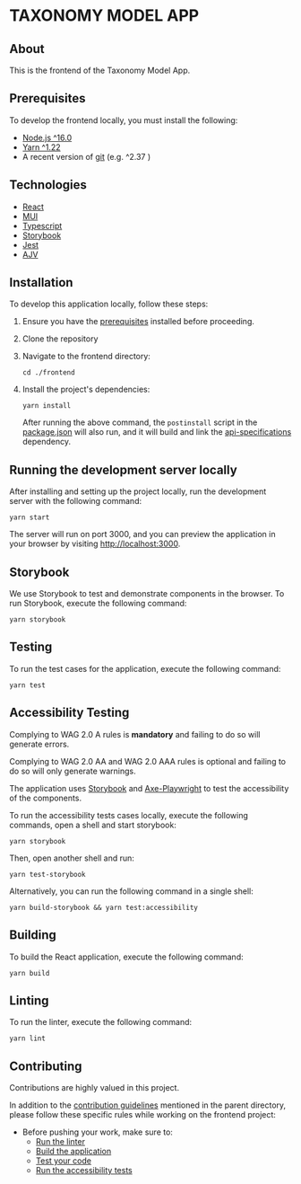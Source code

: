 # TAXONOMY MODEL APP

## About

This is the frontend of the Taxonomy Model App.

## Prerequisites

To develop the frontend locally, you must install the following:

* [Node.js ^16.0](https://nodejs.org/dist/latest-v16.x/)
* [Yarn ^1.22](https://classic.yarnpkg.com/en/) 
* A recent version of [git](https://git-scm.com/) (e.g. ^2.37 )

## Technologies

- [React](https://react.dev/)
- [MUI](https://mui.com/)
- [Typescript](https://www.typescriptlang.org/)
- [Storybook](https://storybook.js.org/) 
- [Jest](https://jestjs.io/)
- [AJV](https://ajv.js.org/)


## Installation

To develop this application locally, follow these steps:

1. Ensure you have the [prerequisites](#prerequisites) installed before proceeding.

2. Clone the repository

3. Navigate to the frontend directory:

    ```
    cd ./frontend
    ```

4. Install the project's dependencies:
    ```
    yarn install
    ```

    After running the above command, the `postinstall` script in the [package.json](package.json) will also run, and it will build and link the [api-specifications](/api-specifications/readme.md) dependency.

## Running the development server locally

After installing and setting up the project locally, run the development server with the following command:

```
yarn start
```

The server will run on port 3000, and you can preview the application in your browser by visiting [http://localhost:3000](http://localhost:3000).

## Storybook

We use Storybook to test and demonstrate components in the browser. To run Storybook, execute the following command:

```
yarn storybook
```

## Testing

To run the test cases for the application, execute the following command:

```
yarn test
```

## Accessibility Testing

Complying to WAG 2.0 A rules is **mandatory** and failing to do so will generate errors.

Complying to WAG 2.0 AA and WAG 2.0 AAA rules is optional and failing to do so will only  generate warnings.

The application uses [Storybook](https://storybook.js.org/tutorials/ui-testing-handbook/react/en/accessibility-testing/) and [Axe-Playwright](
https://github.com/abhinaba-ghosh/axe-playwright) to test the accessibility of the components.

To run the accessibility tests cases locally, execute the following commands, open a shell and start storybook:

```
yarn storybook
```

Then, open another shell and run:

```
yarn test-storybook
```

Alternatively, you can run the following command in a single shell:
```
yarn build-storybook && yarn test:accessibility
```

## Building

To build the React application, execute the following command:

```
yarn build
```

## Linting

To run the linter, execute the following command:

```
yarn lint
```

## Contributing

Contributions are highly valued in this project. 

In addition to the [contribution guidelines](/README.md#contribution-guidelines) mentioned in the parent directory, please follow these specific rules while working on the frontend project:

- Before pushing your work, make sure to:
  - [Run the linter](#linting)
  - [Build the application](#building)
  - [Test your code](#testing)
  - [Run the accessibility tests](#accessibility-testing)